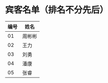# 宾客名单（排名不分先后）

| 编号 | 姓名 |
| --- | --- |
| 01 | 周彬彬 |
| 02 | 王力 |
| 03 | 刘勇 |
| 04 | 潘康 |
| 05 | 张睿 |